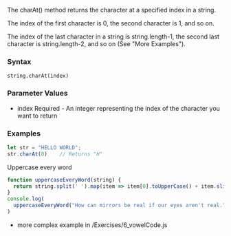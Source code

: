 The charAt() method returns the character at a specified index in a string.

The index of the first character is 0, the second character is 1, and so on.

The index of the last character in a string is string.length-1, the second last character is string.length-2, and so on (See "More Examples").

### Syntax
`string.charAt(index)`

### Parameter Values
- index	Required - An integer representing the index of the character you want to return

### Examples
```js
let str = "HELLO WORLD";
str.charAt(0)    // Returns "H"
``` 

Uppercase every word
```js
function uppercaseEveryWord(string) {
  return string.split(' ').map(item => item[0].toUpperCase() + item.slice(1)).join(' ')
}
console.log(
  uppercaseEveryWord("How can mirrors be real if our eyes aren't real.")
)
```
- more complex example in /Exercises/6_vowelCode.js